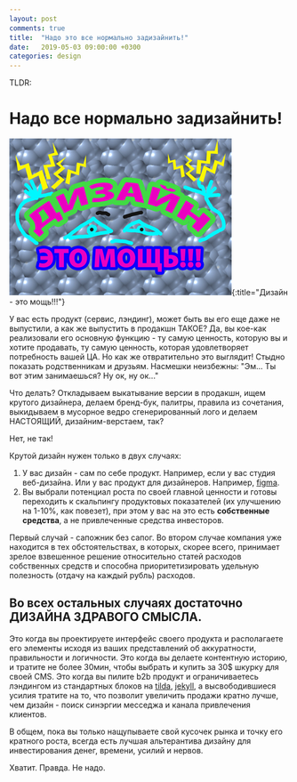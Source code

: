 ```yaml
---
layout: post
comments: true
title:  "Надо это все нормально задизайнить!"
date:   2019-05-03 09:00:00 +0300
categories: design
---
```


TLDR: 

# Надо все нормально задизайнить!
![Дизайн - это мощь!](/assets/002/title1.jpg){:title="Дизайн - это мощь!!!"}

У вас есть продукт (сервис, лэндинг), может быть вы его еще даже не выпустили, а как же выпустить в продакшн ТАКОЕ? Да, вы кое-как реализовали его основную функцию - ту самую ценность, которую вы и хотите продавать, ту самую ценность, которая удовлетворяет потребность вашей ЦА. Но как же отвратительно это выглядит! Стыдно показать родственникам и друзьям. Насмешки неизбежны: "Эм... Ты вот этим занимаешься? Ну ок, ну ок..." 

Что делать? Откладываем выкатывание версии в продакшн, ищем крутого дизайнера, делаем бренд-бук, палитры, правила из сочетания, выкидываем в мусорное ведро сгенерированный лого и делаем НАСТОЯЩИЙ, дизайним-верстаем, так?

Нет, не так!

Крутой дизайн нужен только в двух случаях:
1. У вас дизайн - сам по себе продукт. Например, если у вас студия веб-дизайна. Или у вас продукт для дизайнеров. Например, [figma](https://www.figma.com/).
2. Вы выбрали потенциал роста по своей главной ценности и готовы переходить к скальпингу продуктовых показателей (их улучшению на 1-10%, как повезет), при этом у вас на это есть **собственные средства**, а не привлеченные средства инвесторов.

Первый случай - сапожник без сапог.
Во втором случае компания уже находится в тех обстоятельствах, в которых, скорее всего, принимает зрелое взвешенное решение относительно статей расходов собственных средств и способна приоритетизировать удельную полезность (отдачу на каждый рубль) расходов.

## Во всех остальных случаях достаточно ДИЗАЙНА ЗДРАВОГО СМЫСЛА. 

Это когда вы проектируете интерфейс своего продукта и располагаете его элементы исходя из ваших представлений об аккуратности, правильности и логичности.
Это когда вы делаете контентную историю, и тратите не более 30мин, чтобы выбрать и купить за 30$ шкурку для своей CMS.
Это когда вы пилите b2b продукт и ограничиваетесь лэндингом из стандартных блоков на [tilda](https://tilda.cc/ru/), [jekyll](https://jekyllrb.com/), а высвободившиеся усилия тратите на то, что позволит увеличить продажи кратно лучше, чем дизайн - поиск синэргии месседжа и канала привлечения клиентов.

В общем, пока вы только нащупываете свой кусочек рынка и точку его кратного роста, всегда есть лучшая альтерантива дизайну для инвестирования денег, времени, усилий и нервов.

Хватит. Правда. Не надо.
